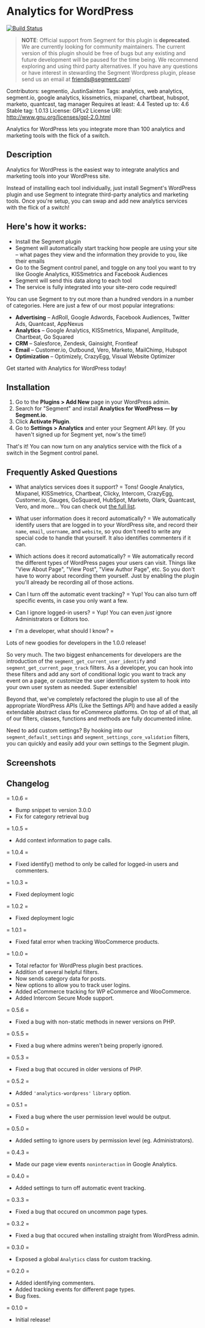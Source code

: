 Analytics for WordPress 
====================================
[![Build Status](https://travis-ci.org/alpineio/analytics-wordpress.svg?branch=master)](https://travis-ci.org/alpineio/analytics-wordpress)

> **NOTE**: Official support from Segment for this plugin is **deprecated**. We are currently looking for community maintainers. The current version of this plugin should be free of bugs but any existing and future development will be paused for the time being. We recommend exploring and using third party alternatives. If you have any questions or have interest in stewarding the Segment Wordpress plugin, please send us an email at friends@segment.com!

Contributors: segmentio, JustinSainton
Tags: analytics, web analytics, segment.io, google analytics, kissmetrics, mixpanel, chartbeat, hubspot, marketo, quantcast, tag manager
Requires at least: 4.4
Tested up to: 4.6
Stable tag: 1.0.13
License: GPLv2
License URI: http://www.gnu.org/licenses/gpl-2.0.html

Analytics for WordPress lets you integrate more than 100 analytics and marketing tools with the flick of a switch.

## Description

Analytics for WordPress is the easiest way to integrate analytics and marketing tools into your WordPress site.

Instead of installing each tool individually, just install Segment's WordPress plugin and use Segment to integrate third-party analytics and marketing tools.   Once you're setup, you can swap and add new analytics services with the flick of a switch!

## Here's how it works:
* Install the Segment plugin
* Segment will automatically start tracking how people are using your site – what pages they view and the information they provide to you, like their emails
* Go to the Segment control panel, and toggle on any tool you want to try like Google Analytics, KISSmetrics and Facebook Audiences
* Segment will send this data along to each tool
* The service is fully integrated into your site–zero code required!

You can use Segment to try out more than a hundred vendors in a number of categories. Here are just a few of our most popular integrations:
* **Advertising** – AdRoll, Google Adwords, Facebook Audiences, Twitter Ads, Quantcast, AppNexus
* **Analytics** – Google Analytics, KISSmetrics, Mixpanel, Amplitude, Chartbeat, Go Squared
* **CRM** – Salesforce, Zendesk, Gainsight, Frontleaf
* **Email** – Customer.io, Outbound, Vero, Marketo, MailChimp, Hubspot
* **Optimization** – Optimizely, CrazyEgg, Visual Website Optimizer

Get started with Analytics for WordPress today!

## Installation

1. Go to the **Plugins > Add New** page in your WordPress admin.
1. Search for "Segment" and install **Analytics for WordPress — by Segment.io**.
1. Click **Activate Plugin**.
1. Go to **Settings > Analytics** and enter your Segment API key. (If you haven't signed up for Segment yet, now's the time!)

That's it! You can now turn on any analytics service with the flick of a switch in the Segment control panel.


## Frequently Asked Questions 

- What analytics services does it support? =
Tons! Google Analytics, Mixpanel, KISSmetrics, Chartbeat, Clicky, Intercom, CrazyEgg, Customer.io, Gauges, GoSquared, HubSpot, Marketo, Olark, Quantcast, Vero, and more... You can check out [the full list](https://segment.io/integrations).

- What user information does it record automatically? =
We automatically identify users that are logged in to your WordPress site, and record their `name`, `email`, `username`, and `website`, so you don't need to write any special code to handle that yourself. It also identifies commenters if it can.

- Which actions does it record automatically? =
We automatically record the different types of WordPress pages your users can visit. Things like "View About Page", "View Post", "View Author Page", etc. So you don't have to worry about recording them yourself. Just by enabling the plugin you'll already be recording all of those actions.

- Can I turn off the automatic event tracking? =
Yup! You can also turn off specific events, in case you only want a few.

- Can I ignore logged-in users? =
Yup! You can even _just_ ignore Administrators or Editors too.

- I'm a developer, what should I know? =

Lots of new goodies for developers in the 1.0.0 release!

So very much.  The two biggest enhancements for developers are the introduction of the `segment_get_current_user_identify` and `segment_get_current_page_track` filters.  As a developer, you can hook into these filters and add any sort of conditional logic you want to track any event on a page, or customize the user identification system to hook into your own user system as needed.  Super extensible!

Beyond that, we've completely refactored the plugin to use all of the appropriate WordPress APIs (Like the Settings API) and have added a easily extendable abstract class for eCommerce platforms.  On top of all of that, all of our filters, classes, functions and methods are fully documented inline.

Need to add custom settings?  By hooking into our `segment_default_settings` and `segment_settings_core_validation` filters, you can quickly and easily add your own settings to the Segment plugin.


## Screenshots


## Changelog

= 1.0.6 =
* Bump snippet to version 3.0.0
* Fix for category retrieval bug

= 1.0.5 =
* Add context information to page calls.

= 1.0.4 =
* Fixed identify() method to only be called for logged-in users and commenters.

= 1.0.3 =
* Fixed deployment logic

= 1.0.2 =
* Fixed deployment logic

= 1.0.1 =
* Fixed fatal error when tracking WooCommerce products.

= 1.0.0 =
* Total refactor for WordPress plugin best practices.
* Addition of several helpful filters.
* Now sends category data for posts.
* New options to allow you to track user logins.
* Added eCommerce tracking for WP eCommerce and WooCommerce.
* Added Intercom Secure Mode support.

= 0.5.6 =
* Fixed a bug with non-static methods in newer versions on PHP.

= 0.5.5 =
* Fixed a bug where admins weren't being properly ignored.

= 0.5.3 =
* Fixed a bug that occured in older versions of PHP.

= 0.5.2 =
* Added `'analytics-wordpress'` `library` option.

= 0.5.1 =
* Fixed a bug where the user permission level would be output.

= 0.5.0 =
* Added setting to ignore users by permission level (eg. Administrators).

= 0.4.3 =
* Made our page view events `noninteraction` in Google Analytics.

= 0.4.0 =
* Added settings to turn off automatic event tracking.

= 0.3.3 =
* Fixed a bug that occured on uncommon page types.

= 0.3.2 =
* Fixed a bug that occured when installing straight from WordPress admin.

= 0.3.0 =
* Exposed a global `Analytics` class for custom tracking.

= 0.2.0 =
* Added identifying commenters.
* Added tracking events for different page types.
* Bug fixes.

= 0.1.0 =
* Initial release!

